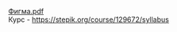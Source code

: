 [Фигма.pdf](https://github.com/Katya6589/semester5/files/12874757/default.pdf)  
Курс - https://stepik.org/course/129672/syllabus 

